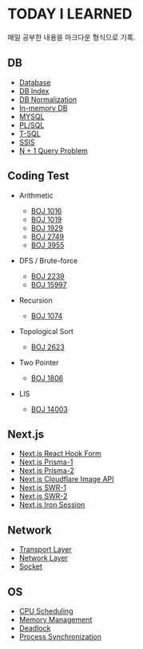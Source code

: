 # TODAY I LEARNED

매일 공부한 내용을 마크다운 형식으로 기록.

## DB

- [Database](/contents/2022-09/2022-09-28.md)
- [DB Index](/previous/2022-07-26.md)
- [DB Normalization](/previous/2022-07-07.md)
- [In-memory DB](/previous/2022-07-23.md)
- [MYSQL](/contents/2022-09/2022-09-26.md)
- [PL/SQL](/contents/2022-09/2022-09-27.md)
- [T-SQL](/contents/2022-09/2022-09-29.md)
- [SSIS](/contents/2022-09/2022-09-30.md)
- [N + 1 Query Problem](/contents/2022-10/2022-10-01.md)

## Coding Test

- Arithmetic

  - [BOJ 1016](/previous/2021-07-26.md)
  - [BOJ 1019](/previous/2020-10-27.md)
  - [BOJ 1929](/previous/2021-07-18.md)
  - [BOJ 2749](/previous/2020-11-09.md)
  - [BOJ 3955](/previous/2021-06-26.md)

- DFS / Brute-force

  - [BOJ 2239](/previous/2021-04-11.md)
  - [BOJ 15997](/previous/2021-05-12.md)

- Recursion

  - [BOJ 1074](/previous/2021-04-18.md)

- Topological Sort

  - [BOJ 2623](/previous/2021-05-04.md)

- Two Pointer

  - [BOJ 1806](/previous/2021-05-20.md)

- LIS
  - [BOJ 14003](/previous/2021-07-15.md)

## Next.js

- [Next.js React Hook Form](/previous/2022-05-03.md)
- [Next.js Prisma-1](/previous/2022-05-05.md)
- [Next.js Prisma-2](/previous/2022-05-07.md)
- [Next.js Cloudflare Image API](/previous/2022-05-15.md)
- [Next.js SWR-1](/previous/2022-05-18.md)
- [Next.js SWR-2](/previous/2022-05-27.md)
- [Next.js Iron Session](/previous/2022-05-21.md)

## Network

- [Transport Layer](/previous/2022-07-08.md)
- [Network Layer](/previous/2022-07-22.md)
- [Socket](/previous/2022-08-22.md)

## OS

- [CPU Scheduling](/previous/2022-07-11.md)
- [Memory Management](/previous/2022-07-13.md)
- [Deadlock](/previous/2022-07-20.md)
- [Process Synchronization](/previous/2022-07-30.md)

